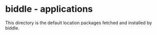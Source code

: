 # biddle - applications

This directory is the default location packages fetched and installed by biddle.
